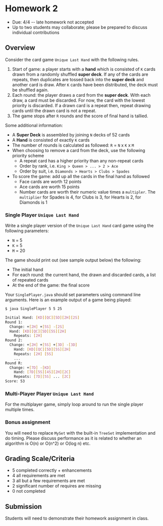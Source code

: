 # Homework 2

* Due: 4/4 -- late homework not accepted
* Up to two students may collaborate; please be prepared to discuss individual contributions

## Overview

Consider the card game `Unique Last Hand` with the following rules.

1. Start of game: a player starts with a **hand** which is consisted of `K` cards drawn from a randomly shuffled **super deck**.  If any of the cards are repeats, then duplicates are tossed back into the **super deck** and another card is draw.  After `K` cards have been distributed, the deck must be shuffled again.
2. Each round: the player draws a card from the **super deck**.  With each draw, a card must be discarded.  For now, the card with the lowest priority is discarded.  If a drawn card is a repeat then, repeat drawing cards until the drawn card is not a repeat.
3. The game stops after `R` rounds and the score of final hand is tallied.

Some additional information:

* A **Super Deck** is assembled by joining `N` decks of 52 cards
* A **Hand** is consisted of exactly `K` cards
* The number of rounds is calculated as followed: `R` = `N` x `K` x `M`
* When choosing to remove a card from the deck, use the following priority scheme
  - A repeat card has a higher priority than any non-repeat cards
  - Order by rank, i.e. `King > Queen > ... > 2 > Ace`
  - Order by suit, i.e. `Diamonds > Hearts > Clubs > Spades`
* To score the game: add up all the cards in the final hand as followed
  - Face cards are worth 12 points
  - Ace cards are worth 15 points
  - Number cards are worth their numeric value times a `multipler`.  The `multiplier` for Spades is 4, for Clubs is 3, for Hearts is 2, for Diamonds is 1

### Single Player `Unique Last Hand`

Write a single player version of the `Unique Last Hand` card game using the following parameters:
- `N` = 5
- `K` = 5
- `M` = 20

The game should print out (see sample output below) the following:
- The initial hand
- For each round: the current hand, the drawn and discarded cards, a list of repeated cards
- At the end of the game: the final score

Your `SinglePlayer.java` should set parameters using command line arguments.  Here is an example output of a game being played:

```bash
$ java SinglePlayer 5 5 25

Initial Hand: [KD][QC][5D][2H][2S]
Round 1:
  Change: +[2H] +[5S] -[2S]
  Hand: [KD][QC][5D][5S][2H]
	Repeats: [2H]
Round 2:
  Change: +[2H] +[5S] +[3D] -[3D]
	Hand: [KD][QC][5D][5S][2H]
	Repeats: [2H] [5S]
	...
Round R:
  Change: +[7D] -[KD]
	Hand: [7D][5S][4S][2H][2C]
	Repeats: [7D][5S] ... [2C]
Score: 53
```

### Multi-Player Player `Unique Last Hand`

For the multiplayer game, simply loop around to run the single player multiple times.

### Bonus assignment

You will need to replace `MySet` with the built-in `TreeSet` implementation and do timing.  Please discuss performance as it is related to whether an algorithm is O(n) or O(n^2) or O(log n) etc.


## Grading Scale/Criteria

* 5 completed correctly + enhancements
* 4 all requirements are met
* 3 all but a few requirements are met
* 2 significant number of requires are missing
* 0 not completed

## Submission

Students will need to demonstrate their homework assignment in class.
